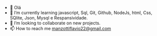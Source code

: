 - 👋 Olá
- 🌱 I’m currently learning javascript, Sql, Git, Github, NodeJs, html, Css, SQlite, Json, Mysql e Respansividade.
- 💞️ I’m looking to collaborate on new projects.
- 📫 How to reach me manzottiflavio22@gmail.com
